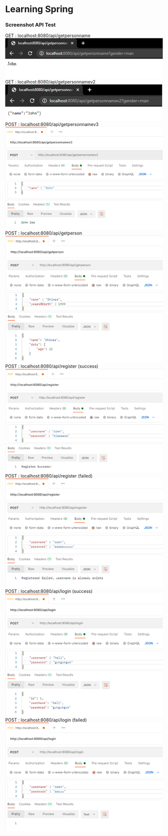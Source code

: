 # Learning Spring
### Screenshot API Test
GET : localhost:8080/api/getpersonname
![Screenshot1](Screenshot/Screenshot_1.png)
GET : localhost:8080/api/getpersonnamev2
![Screenshot2](Screenshot/Screenshot_2.png)
POST : localhost:8080/api/getpersonnamev3
![Screenshot3](Screenshot/Screenshot_3.png)
POST : localhost:8080/api/getperson
![Screenshot4](Screenshot/Screenshot_4.png)
POST : localhost:8080/api/register (success)
![Screenshot5](Screenshot/Screenshot_5.png)
POST : localhost:8080/api/register (failed)
![Screenshot6](Screenshot/Screenshot_6.png)
POST : localhost:8080/api/login (success)
![Screenshot7](Screenshot/Screenshot_7.png)
POST : localhost:8080/api/login (failed)
![Screenshot8](Screenshot/Screenshot_8.png)


